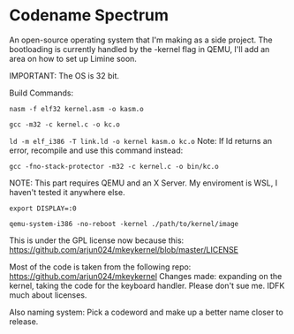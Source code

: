 # Codename Spectrum
An open-source operating system that I'm making as a side project. The bootloading is currently handled by the -kernel flag in QEMU, I'll add an area on how to set up Limine soon. 

IMPORTANT: The OS is 32 bit.

Build Commands:

```nasm -f elf32 kernel.asm -o kasm.o```

```gcc -m32 -c kernel.c -o kc.o```

```ld -m elf_i386 -T link.ld -o kernel kasm.o kc.o```
Note: If ld returns an error, recompile and use this command instead:

```gcc -fno-stack-protector -m32 -c kernel.c -o bin/kc.o```


NOTE: This part requires QEMU and an X Server. My enviroment is WSL, I haven't tested it anywhere else.

```export DISPLAY=:0```

```qemu-system-i386 -no-reboot -kernel ./path/to/kernel/image``` 

This is under the GPL license now because this: https://github.com/arjun024/mkeykernel/blob/master/LICENSE

Most of the code is taken from the following repo: https://github.com/arjun024/mkeykernel
Changes made: expanding on the kernel, taking the code for the keyboard handler.
Please don't sue me. IDFK much about licenses.

Also naming system: Pick a codeword and make up a better name closer to release.
